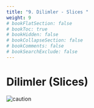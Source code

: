 ```yaml
---
title: "9. Dilimler - Slices "
weight: 9
# bookFlatSection: false
# bookToc: true
# bookHidden: false
# bookCollapseSection: false
# bookComments: false
# bookSearchExclude: false
---
```


# Dilimler (Slices)

![caution](/img/caution.jpeg)